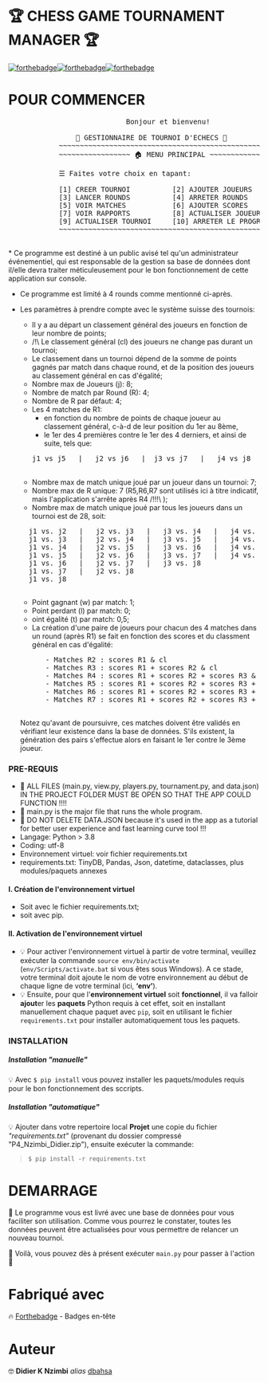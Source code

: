 # 🏆 CHESS GAME TOURNAMENT MANAGER 🏆

[![forthebadge](http://forthebadge.com/images/badges/built-with-love.svg)](#)[![forthebadge](https://forthebadge.com/images/badges/check-it-out.svg)](#)[![forthebadge](https://forthebadge.com/images/badges/made-with-markdown.svg)](#)

# POUR COMMENCER

<pre>
                            Bonjour et bienvenu!

                🏁 GESTIONNAIRE DE TOURNOI D'ECHECS 🏁
            ~~~~~~~~~~~~~~~~~~~~~~~~~~~~~~~~~~~~~~~~~~~~~~~~
            ~~~~~~~~~~~~~~~~~ 🏠 MENU PRINCIPAL ~~~~~~~~~~~~~~~~~

            ☰ Faites votre choix en tapant:

            [1] CREER TOURNOI          [2] AJOUTER JOUEURS
            [3] LANCER ROUNDS          [4] ARRETER ROUNDS
            [5] VOIR MATCHES           [6] AJOUTER SCORES
            [7] VOIR RAPPORTS          [8] ACTUALISER JOUEURS
            [9] ACTUALISER TOURNOI     [10] ARRETER LE PROGRAMME
            ~~~~~~~~~~~~~~~~~~~~~~~~~~~~~~~~~~~~~~~~~~~~~~~~~~~~~~~
</pre>
<br>
* Ce programme est destiné à un public avisé tel qu'un administrateur événementiel, qui est responsable de la gestion sa base de données
dont il/elle devra traiter méticuleusement pour le bon fonctionnement de cette application sur console.

* Ce programme est limité à 4 rounds comme mentionné ci-après.

* Les paramètres à prendre compte avec le système suisse des tournois:
    - Il y a au départ un classement général des joueurs en fonction de leur nombre de points;
    - /!\ Le classement général (cl) des joueurs ne change pas durant un tournoi;
    - Le classement dans un tournoi dépend de la somme de points gagnés par match dans chaque round, et de la position des joueurs au classement général en cas d'égalité;
    - Nombre max de Joueurs (j): 8;
    - Nombre de match par Round (R): 4;
    - Nombre de R par défaut: 4;
    - Les 4 matches de R1:
        - en fonction du nombre de points de chaque joueur au classement général, c-à-d de leur position du 1er au 8ème,
        - le 1er des 4 premières contre le 1er des 4 derniers, et ainsi de suite, tels que:<br>
        <pre>j1 vs j5   |   j2 vs j6   |  j3 vs j7   |   j4 vs j8   |   j1 vs j2 ;</pre><br>
    - Nombre max de match unique joué par un joueur dans un tournoi: 7;
    - Nombre max de R unique: 7 (R5,R6,R7 sont utilisés ici à titre indicatif, mais l'application s'arrête après R4 /!!!\ );
    - Nombre max de match unique joué par tous les joueurs dans un tournoi est de 28, soit:<br>
    <pre>
    j1 vs. j2   |   j2 vs. j3   |   j3 vs. j4   |   j4 vs. j5   |   j5 vs. j6   |   j6 vs. j7   |   j7 vs. j8
    j1 vs. j3   |   j2 vs. j4   |   j3 vs. j5   |   j4 vs. j6   |   j5 vs. j7   |   j6 vs. j8
    j1 vs. j4   |   j2 vs. j5   |   j3 vs. j6   |   j4 vs. j7   |   j5 vs. j8
    j1 vs. j5   |   j2 vs. j6   |   j3 vs. j7   |   j4 vs. j8
    j1 vs. j6   |   j2 vs. j7   |   j3 vs. j8
    j1 vs. j7   |   j2 vs. j8
    j1 vs. j8
    </pre>
    - Point gagnant (w) par match: 1;
    - Point perdant (l) par match: 0;
    - oint égalité (t) par match: 0,5;
    - La création d'une paire de joueurs pour chacun des 4 matches dans un round (après R1) se fait en fonction des scores et du classment général en cas d'égalité:<br>
    <pre>
        - Matches R2 : scores R1 & cl
        - Matches R3 : scores R1 + scores R2 & cl
        - Matches R4 : scores R1 + scores R2 + scores R3 & cl
        - Matches R5 : scores R1 + scores R2 + scores R3 + scores R4 & cl
        - Matches R6 : scores R1 + scores R2 + scores R3 + scores R4 + scores R5 & cl
        - Matches R7 : scores R1 + scores R2 + scores R3 + scores R4 + scores R5 + scores R6 & cl
    </pre>

    Notez qu'avant de poursuivre, ces matches doivent être validés en vérifiant leur existence dans la base de données. S'ils existent, la génération des pairs s'effectue alors en faisant le 1er contre le 3ème joueur.


### PRE-REQUIS
* 🚨 ALL FILES (main.py, view.py, players.py, tournament.py, and data.json) IN THE PROJECT FOLDER MUST BE OPEN SO THAT THE APP COULD FUNCTION !!!!
* 🚨 main.py is the major file that runs the whole program.
* 🚨 DO NOT DELETE DATA.JSON because it's used in the app as a tutorial for better user experience and fast learning curve tool !!!
* Langage: Python > 3.8
* Coding: utf-8
* Environnement virtuel: voir fichier requirements.txt
* requirements.txt: TinyDB, Pandas, Json, datetime, dataclasses, plus modules/paquets annexes

#### I. Création de l'environnement virtuel
* Soit avec le fichier requirements.txt;
* soit avec pip.

#### II. Activation de l'environnement virtuel
* 💡 Pour activer l'environnement virtuel à partir de votre terminal, veuillez exécuter la commande `source env/bin/activate`  (`env/Scripts/activate.bat` si vous êtes sous Windows). A ce stade, votre terminal doit ajoute le nom de votre environnement au début de chaque ligne de votre terminal (ici, **‘env’**).
* 💡 Ensuite, pour que l'**environnement virtuel** soit **fonctionnel**, il va falloir **ajout**er les **paquets** Python requis à cet effet, soit en installant manuellement chaque paquet avec `pip`, soit en utilisant le fichier `requirements.txt` pour installer automatiquement tous les paquets.


### INSTALLATION

##### Installation _"manuelle"_
💡 Avec `$ pip install` vous pouvez installer les paquets/modules requis pour le bon fonctionnement des sccripts. 

##### Installation _"automatique"_
💡 Ajouter dans votre repertoire local **Projet** une copie du fichier _"requirements.txt"_ (provenant du dossier compressé "P4_Nzimbi_Didier.zip"), ensuite exécuter la commande:
> `$ pip install -r requirements.txt`

# DEMARRAGE
🚀 Le programme vous est livré avec une base de données pour vous faciliter son utilisation.  Comme vous pourrez le constater, toutes les données peuvent être actualisées pour vous permettre de relancer un nouveau tournoi.

🎉 Voilà, vous pouvez dès à présent exécuter `main.py` pour passer à l'action 🎊


# Fabriqué avec
🔥 [Forthebadge](http://forthebadge.com) - Badges en-tête

# Auteur
🤓 **Didier K Nzimbi** _alias_ [dbahsa](https://github.com/dbahsa)